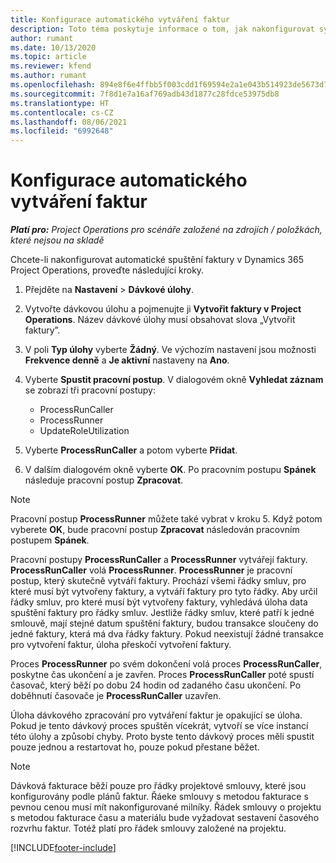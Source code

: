 ```yaml
---
title: Konfigurace automatického vytváření faktur
description: Toto téma poskytuje informace o tom, jak nakonfigurovat systém pro automatické generování faktur.
author: rumant
ms.date: 10/13/2020
ms.topic: article
ms.reviewer: kfend
ms.author: rumant
ms.openlocfilehash: 894e8f6e4ffbb5f003cdd1f69594e2a1e043b514923de5673d7ba9afaa6894e8
ms.sourcegitcommit: 7f8d1e7a16af769adb43d1877c28fdce53975db8
ms.translationtype: HT
ms.contentlocale: cs-CZ
ms.lasthandoff: 08/06/2021
ms.locfileid: "6992648"
---
```

# <a name="configure-automatic-invoice-creation"></a>Konfigurace automatického vytváření faktur

_**Platí pro:** Project Operations pro scénáře založené na zdrojích / položkách, které nejsou na skladě_


Chcete-li nakonfigurovat automatické spuštění faktury v Dynamics 365 Project Operations, proveďte následující kroky.

1. Přejděte na **Nastavení** > **Dávkové úlohy**.
2. Vytvořte dávkovou úlohu a pojmenujte ji **Vytvořit faktury v Project Operations**. Název dávkové úlohy musí obsahovat slova „Vytvořit faktury”.
3. V poli **Typ úlohy** vyberte **Žádný**. Ve výchozím nastavení jsou možnosti **Frekvence denně** a **Je aktivní** nastaveny na **Ano**.
4. Vyberte **Spustit pracovní postup**. V dialogovém okně **Vyhledat záznam** se zobrazí tři pracovní postupy:

    - ProcessRunCaller
    - ProcessRunner
    - UpdateRoleUtilization

5. Vyberte **ProcessRunCaller** a potom vyberte **Přidat**.
6. V dalším dialogovém okně vyberte **OK**. Po pracovním postupu **Spánek** následuje pracovní postup **Zpracovat**.

  > [!NOTE]
  > Pracovní postup **ProcessRunner** můžete také vybrat v kroku 5. Když potom vyberete **OK**, bude pracovní postup **Zpracovat** následován pracovním postupem **Spánek**.

Pracovní postupy **ProcessRunCaller** a **ProcessRunner** vytvářejí faktury. **ProcessRunCaller** volá **ProcessRunner**. **ProcessRunner** je pracovní postup, který skutečně vytváří faktury. Prochází všemi řádky smluv, pro které musí být vytvořeny faktury, a vytváří faktury pro tyto řádky. Aby určil řádky smluv, pro které musí být vytvořeny faktury, vyhledává úloha data spuštění faktury pro řádky smluv. Jestliže řádky smluv, které patří k jedné smlouvě, mají stejné datum spuštění faktury, budou transakce sloučeny do jedné faktury, která má dva řádky faktury. Pokud neexistují žádné transakce pro vytvoření faktur, úloha přeskočí vytvoření faktury.

Proces **ProcessRunner** po svém dokončení volá proces **ProcessRunCaller**, poskytne čas ukončení a je zavřen. Proces **ProcessRunCaller** poté spustí časovač, který běží po dobu 24 hodin od zadaného času ukončení. Po doběhnutí časovače je **ProcessRunCaller** uzavřen.

Úloha dávkového zpracování pro vytváření faktur je opakující se úloha. Pokud je tento dávkový proces spuštěn vícekrát, vytvoří se více instancí této úlohy a způsobí chyby. Proto byste tento dávkový proces měli spustit pouze jednou a restartovat ho, pouze pokud přestane běžet.

> [!NOTE]
> Dávková fakturace běží pouze pro řádky projektové smlouvy, které jsou konfigurovány podle plánů faktur. Řáeke smlouvy s metodou fakturace s pevnou cenou musí mít nakonfigurované milníky. Řádek smlouvy o projektu s metodou fakturace času a materiálu bude vyžadovat sestavení časového rozvrhu faktur. Totéž platí pro řádek smlouvy založené na projektu.     


[!INCLUDE[footer-include](../includes/footer-banner.md)]